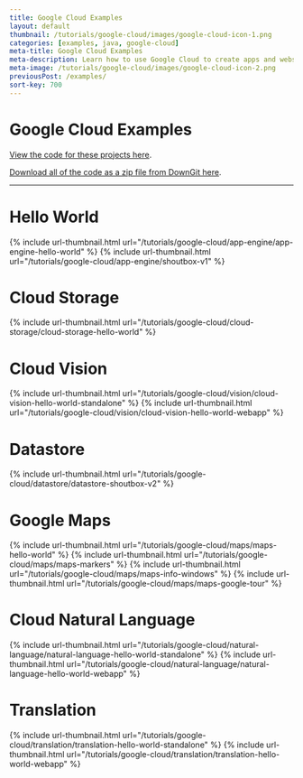 ```yaml
---
title: Google Cloud Examples
layout: default
thumbnail: /tutorials/google-cloud/images/google-cloud-icon-1.png
categories: [examples, java, google-cloud]
meta-title: Google Cloud Examples
meta-description: Learn how to use Google Cloud to create apps and websites!
meta-image: /tutorials/google-cloud/images/google-cloud-icon-2.png
previousPost: /examples/
sort-key: 700
---
```


# Google Cloud Examples

[View the code for these projects here](https://github.com/KevinWorkman/HappyCoding/tree/gh-pages/examples/google-cloud/google-cloud-example-projects).

[Download all of the code as a zip file from DownGit here](https://downgit.github.io/#/home?url=https://github.com/KevinWorkman/HappyCoding/tree/gh-pages/examples/google-cloud/google-cloud-example-projects).

---

# Hello World

{% include url-thumbnail.html url="/tutorials/google-cloud/app-engine/app-engine-hello-world" %}
{% include url-thumbnail.html url="/tutorials/google-cloud/app-engine/shoutbox-v1" %}

# Cloud Storage

{% include url-thumbnail.html url="/tutorials/google-cloud/cloud-storage/cloud-storage-hello-world" %}

# Cloud Vision

{% include url-thumbnail.html url="/tutorials/google-cloud/vision/cloud-vision-hello-world-standalone" %}
{% include url-thumbnail.html url="/tutorials/google-cloud/vision/cloud-vision-hello-world-webapp" %}

# Datastore

{% include url-thumbnail.html url="/tutorials/google-cloud/datastore/datastore-shoutbox-v2" %}

# Google Maps

{% include url-thumbnail.html url="/tutorials/google-cloud/maps/maps-hello-world" %}
{% include url-thumbnail.html url="/tutorials/google-cloud/maps/maps-markers" %}
{% include url-thumbnail.html url="/tutorials/google-cloud/maps/maps-info-windows" %}
{% include url-thumbnail.html url="/tutorials/google-cloud/maps/maps-google-tour" %}

# Cloud Natural Language

{% include url-thumbnail.html url="/tutorials/google-cloud/natural-language/natural-language-hello-world-standalone" %}
{% include url-thumbnail.html url="/tutorials/google-cloud/natural-language/natural-language-hello-world-webapp" %}

# Translation

{% include url-thumbnail.html url="/tutorials/google-cloud/translation/translation-hello-world-standalone" %}
{% include url-thumbnail.html url="/tutorials/google-cloud/translation/translation-hello-world-webapp" %}
